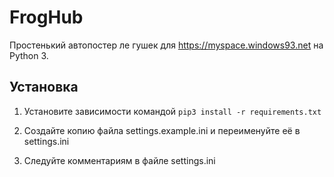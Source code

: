 # FrogHub
Простенький автопостер ле гушек для https://myspace.windows93.net на Python 3.

## Установка

1. Установите зависимости командой `pip3 install -r requirements.txt`

2. Создайте копию файла settings.example.ini и переименуйте её в settings.ini

3. Следуйте комментариям в файле settings.ini
